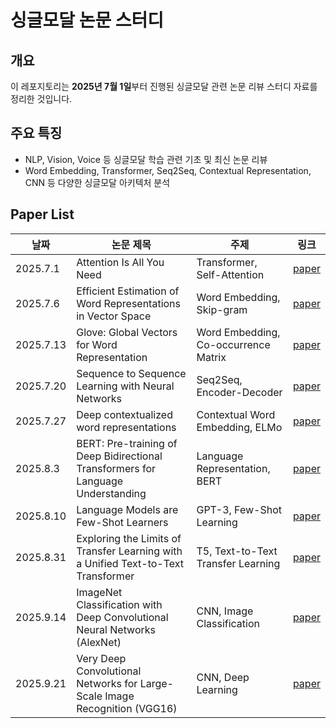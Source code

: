 # **싱글모달 논문 스터디**

## **개요**

이 레포지토리는 **2025년 7월 1일**부터 진행된 싱글모달 관련 논문 리뷰 스터디 자료를 정리한 것입니다.

## **주요 특징**

* NLP, Vision, Voice 등 싱글모달 학습 관련 기초 및 최신 논문 리뷰
* Word Embedding, Transformer, Seq2Seq, Contextual Representation, CNN 등 다양한 싱글모달 아키텍처 분석

## Paper List

| 날짜        | 논문 제목                                                                             | 주제                                   | 링크                                                                                                         |
| --------- | --------------------------------------------------------------------------------- | ------------------------------------ | ---------------------------------------------------------------------------------------------------------- |
| 2025.7.1  | Attention Is All You Need | Transformer, Self-Attention | [paper](https://arxiv.org/abs/1706.03762)                                                                  |
| 2025.7.6  | Efficient Estimation of Word Representations in Vector Space | Word Embedding, Skip-gram | [paper](https://arxiv.org/abs/1301.3781)                                                                   |
| 2025.7.13 | Glove: Global Vectors for Word Representation | Word Embedding, Co-occurrence Matrix | [paper](https://www.researchgate.net/publication/284576917_Glove_Global_Vectors_for_Word_Representation)   |
| 2025.7.20 | Sequence to Sequence Learning with Neural Networks | Seq2Seq, Encoder-Decoder | [paper](https://arxiv.org/pdf/1409.3215)                                                                   |
| 2025.7.27 | Deep contextualized word representations | Contextual Word Embedding, ELMo | [paper](https://arxiv.org/abs/1802.05365)                                                                  |
| 2025.8.3  | BERT: Pre-training of Deep Bidirectional Transformers for Language Understanding  | Language Representation, BERT | [paper](https://arxiv.org/pdf/1810.04805)                                                                  |
| 2025.8.10 | Language Models are Few-Shot Learners | GPT-3, Few-Shot Learning | [paper](https://arxiv.org/pdf/2005.14165)                                                                  |
| 2025.8.31 | Exploring the Limits of Transfer Learning with a Unified Text-to-Text Transformer | T5, Text-to-Text Transfer Learning | [paper](https://arxiv.org/abs/1910.10683)                                                                  |
| 2025.9.14 | ImageNet Classification with Deep Convolutional Neural Networks (AlexNet) | CNN, Image Classification | [paper](https://papers.nips.cc/paper_files/paper/2012/hash/c399862d3b9d6b76c8436e924a68c45b-Abstract.html) |
| 2025.9.21 | Very Deep Convolutional Networks for Large-Scale Image Recognition (VGG16) | CNN, Deep Learning | [paper](https://arxiv.org/abs/1409.1556)                                                                   |
 
